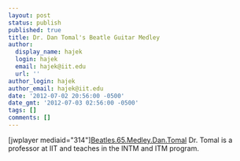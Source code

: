 ```yaml
---
layout: post
status: publish
published: true
title: Dr. Dan Tomal's Beatle Guitar Medley
author:
  display_name: hajek
  login: hajek
  email: hajek@iit.edu
  url: ''
author_login: hajek
author_email: hajek@iit.edu
date: '2012-07-02 20:56:00 -0500'
date_gmt: '2012-07-03 02:56:00 -0500'
tags: []
comments: []
---
```

<p>[jwplayer mediaid="314"]<a href='http://www.youtube.com/watch?v=NmXQG0v7kJc'>Beatles.65.Medley.Dan.Tomal</a>  Dr. Tomal is a professor at IIT and teaches in the INTM and ITM program.</p>
